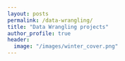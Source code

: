 ```yaml
---
layout: posts
permalink: /data-wrangling/
title: "Data Wrangling projects"
author_profile: true
header:
  image: "/images/winter_cover.png"
---
```



